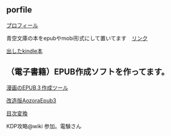## porfile

[プロフィール](https://kyukyunyorituryo.github.io/)

青空文庫の本をepubやmobi形式にして置いてます　[リンク](https://kyukyunyorituryo.github.io/bookshelf/)



[出したkindle本](https://www.amazon.co.jp/-/e/B07Q2TZFCN)

## （電子書籍）EPUB作成ソフトを作ってます。

[漫画のEPUB３作成ツール](https://kyukyunyorituryo.github.io/FixedEpub3JS/)

[改造版AozoraEpub3](https://github.com/kyukyunyorituryo/AozoraEpub3/wiki)



[目次変換](https://99nyorituryo.hatenablog.com/entry/2014/05/30/225517)



KDP攻略@wiki
参加。電験さん
